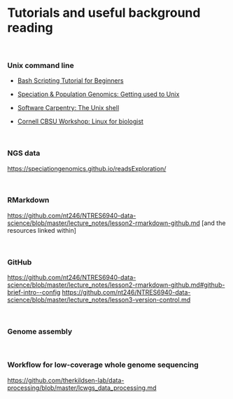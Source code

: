 # Tutorials and useful background reading

<br>

### Unix command line

* [Bash Scripting Tutorial for Beginners](https://linuxconfig.org/bash-scripting-tutorial-for-beginners)

* [Speciation & Population Genomics: Getting used to Unix](https://speciationgenomics.github.io/getting_used_to_unix/)

* [Software Carpentry: The Unix shell](https://swcarpentry.github.io/shell-novice/)

* [Cornell CBSU Workshop: Linux for biologist](https://biohpc.cornell.edu/ww/1/Default.aspx?wid=109)

<br>

### NGS data
https://speciationgenomics.github.io/readsExploration/

<br>

### RMarkdown
https://github.com/nt246/NTRES6940-data-science/blob/master/lecture_notes/lesson2-rmarkdown-github.md [and the resources linked within]

<br>

### GitHub
https://github.com/nt246/NTRES6940-data-science/blob/master/lecture_notes/lesson2-rmarkdown-github.md#github-brief-intro--config
https://github.com/nt246/NTRES6940-data-science/blob/master/lecture_notes/lesson3-version-control.md

<br>

### Genome assembly

<br>

### Workflow for low-coverage whole genome sequencing
https://github.com/therkildsen-lab/data-processing/blob/master/lcwgs_data_processing.md
